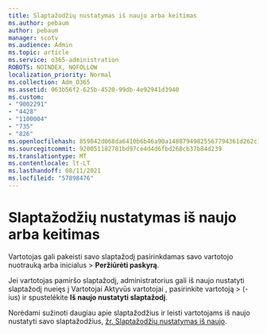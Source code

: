 ```yaml
---
title: Slaptažodžių nustatymas iš naujo arba keitimas
ms.author: pebaum
author: pebaum
manager: scotv
ms.audience: Admin
ms.topic: article
ms.service: o365-administration
ROBOTS: NOINDEX, NOFOLLOW
localization_priority: Normal
ms.collection: Adm_O365
ms.assetid: 063b56f2-625b-4520-99db-4e92941d3940
ms.custom:
- "9002291"
- "4428"
- "1100004"
- "735"
- "826"
ms.openlocfilehash: 859042d068da6410b6b46a90a14887949825567794361d262c190149530d708b
ms.sourcegitcommit: 920051182781bd97ce4d4d6fbd268cb37b84d239
ms.translationtype: MT
ms.contentlocale: lt-LT
ms.lasthandoff: 08/11/2021
ms.locfileid: "57898476"
---
```

# <a name="reset-or-change-passwords"></a>Slaptažodžių nustatymas iš naujo arba keitimas

Vartotojas gali pakeisti savo slaptažodį pasirinkdamas savo vartotojo nuotrauką arba inicialus > **Peržiūrėti paskyrą**.
  
Jei vartotojas pamiršo slaptažodį, administratorius gali iš naujo nustatyti slaptažodį nueięs į Vartotojai Aktyvūs vartotojai , pasirinkite vartotoją  >  [](https://portal.office.com/adminportal/home#/users)(-ius) ir spustelėkite **Iš naujo nustatyti slaptažodį**.
  
Norėdami sužinoti daugiau apie slaptažodžius ir leisti vartotojams iš naujo nustatyti savo slaptažodžius, [žr. Slaptažodžių nustatymas iš naujo](https://docs.microsoft.com/microsoft-365/admin/add-users/reset-passwords).

